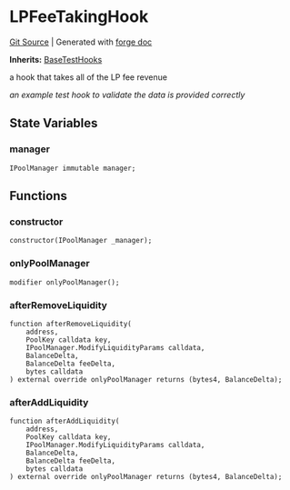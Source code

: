 # LPFeeTakingHook
[Git Source](https://github.com/uniswap/v4-core/blob/1141642f8ba4665a50660886a8a8401526677045/src/test/LPFeeTakingHook.sol)
| Generated with [forge doc](https://book.getfoundry.sh/reference/forge/forge-doc)

**Inherits:**
[BaseTestHooks](contracts/v4/reference/core/test/BaseTestHooks.md)

a hook that takes all of the LP fee revenue

*an example test hook to validate the data is provided correctly*


## State Variables
### manager

```solidity
IPoolManager immutable manager;
```


## Functions
### constructor


```solidity
constructor(IPoolManager _manager);
```

### onlyPoolManager


```solidity
modifier onlyPoolManager();
```

### afterRemoveLiquidity


```solidity
function afterRemoveLiquidity(
    address,
    PoolKey calldata key,
    IPoolManager.ModifyLiquidityParams calldata,
    BalanceDelta,
    BalanceDelta feeDelta,
    bytes calldata
) external override onlyPoolManager returns (bytes4, BalanceDelta);
```

### afterAddLiquidity


```solidity
function afterAddLiquidity(
    address,
    PoolKey calldata key,
    IPoolManager.ModifyLiquidityParams calldata,
    BalanceDelta,
    BalanceDelta feeDelta,
    bytes calldata
) external override onlyPoolManager returns (bytes4, BalanceDelta);
```

